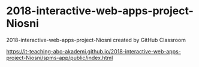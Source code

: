 # 2018-interactive-web-apps-project-Niosni
2018-interactive-web-apps-project-Niosni created by GitHub Classroom

https://it-teaching-abo-akademi.github.io/2018-interactive-web-apps-project-Niosni/spms-app/public/index.html
      
